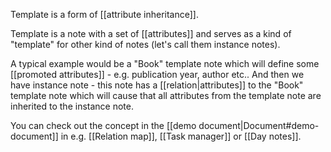 Template is a form of [[attribute inheritance]]. 

Template is a note with a set of [[attributes]] and serves as a kind of "template" for other kind of notes (let's call them instance notes).

A typical example would be a "Book" template note which will define some [[promoted attributes]] - e.g. publication year, author etc.. And then we have instance note - this note has a [[relation|attributes]] to the "Book" template note which will cause that all attributes from the template note are inherited to the instance note.

You can check out the concept in the [[demo document|Document#demo-document]] in e.g. [[Relation map]], [[Task manager]] or [[Day notes]]. 
